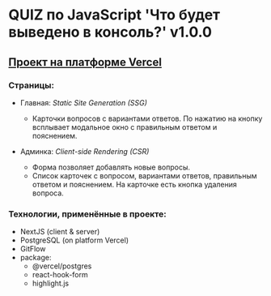 # QUIZ по JavaScript 'Что будет выведено в консоль?' v1.0.0

## [Проект на платформе Vercel](https://quiz-nextjs-postgresql.vercel.app/)

### Страницы:

- Главная: *Static Site Generation (SSG)*
    - Карточки вопросов с вариантами ответов. По нажатию на кнопку всплывает модальное окно с правильным ответом и пояснением.

- Админка: *Client-side Rendering (CSR)*
    - Форма позволяет добавлять новые вопросы. 
    - Список карточек с вопросом, вариантами ответов, правильным ответом и пояснением. На карточке есть кнопка удаления вопроса.

### Технологии, применённые в проекте:

- NextJS (client & server)
- PostgreSQL (on platform Vercel)
- GitFlow
- package:
    - @vercel/postgres
    - react-hook-form
    - highlight.js